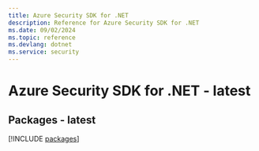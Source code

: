 ```yaml
---
title: Azure Security SDK for .NET
description: Reference for Azure Security SDK for .NET
ms.date: 09/02/2024
ms.topic: reference
ms.devlang: dotnet
ms.service: security
---
```

# Azure Security SDK for .NET - latest
## Packages - latest
[!INCLUDE [packages](security-index.md)]